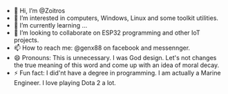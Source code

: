 - 👋 Hi, I’m @Zoitros
- 👀 I’m interested in computers, Windows, Linux and some toolkit utilities.
- 🌱 I’m currently learning ...
- 💞️ I’m looking to collaborate on ESP32 programming and other IoT projects.
- 📫 How to reach me: @genx88 on facebook and messennger.
- 😄 Pronouns: This is unnecessary. I was God design. Let's not changes the true meaning of this word and come up with an idea of moral decay.
- ⚡ Fun fact: I did'nt have a degree in programming. I am actually a Marine Engineer. I love playing Dota 2 a lot.

<!---
Zoitros/Zoitros is a ✨ special ✨ repository because its `README.md` (this file) appears on your GitHub profile.
You can click the Preview link to take a look at your changes.
--->
